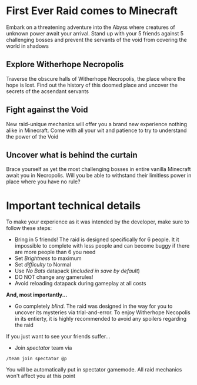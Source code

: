 # First Ever Raid comes to Minecraft
Embark on a threatening adventure into the Abyss where creatures of unknown power await your arrival. Stand up with your 5 friends against 5 challenging bosses and prevent the servants of the void from covering the world in shadows
## Explore Witherhope Necropolis
Traverse the obscure halls of Witherhope Necropolis, the place where the hope is lost. Find out the history of this doomed place and uncover the secrets of the acsendant servants
## Fight against the Void
New raid-unique mechanics will offer you a brand new experience nothing alike in Minecraft. Come with all your wit and patience to try to understand the power of the Void
## Uncover what is behind the curtain
Brace yourself as yet the most challenging bosses in entire vanilla Minecraft await you in Necropolis. Will you be able to withstand their limitless power in place where you have no rule?
# Important technical details
To make your experience as it was intended by the developer, make sure to follow these steps:
- Bring in 5 friends! The raid is designed specifically for 6 people. It it impossible to complete with less people and can become buggy if there are more people than 6 you need
- Set _Brightness_ to maximum
- Set _difficulty_ to Normal
- Use _No Bats_ datapack (_included in save by default_)
- DO NOT change any gamerules!
- Avoid reloading datapack during gameplay at all costs

**And, most importantly...**
- Go completely _blind_. The raid was designed in the way for you to uncover its mysteries via trial-and-error. To enjoy Witherhope Necopolis in its entierty, it is highly recommended to avoid any spoilers regarding the raid

If you just want to see your friends suffer...
- Join _spectator_ team via
```
/team join spectator @p
```
You will be automatically put in spectator gamemode. All raid mechanics won't affect you at this point

